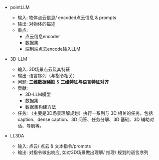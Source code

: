 

- pointLLM
	- 输入: 物体点云信息/ encoded点云信息 & prompts
	- 输出: 对物体的描述
	- 重点: 
		- 点云信息encoder
		- 数据集
		- 端到端点云encode输入LLM
 
- 3D-LLM
	- 输入: 3D场景点云及其特征
	- 输出: 语言序列（与指令相关）
	- 问题: **三维数据稀缺** & **三维特征与语言特征对齐**
	- 贡献: 
		- 3D-LLM模型
		- 数据集
		- 数据集构建方法
	- 任务: （主要是3D场景理解规划）执行一系列与 3D 相关的任务，包括caption、dense caption、3D 问答、任务分解、3D 基础、3D 辅助对话、导航等。

- LL3DA
	- 输入: 点云/ 点云 & 文本指令/prompts
	- 输出: 对指令做出响应, 如对3D场景做出理解/ 推理/ 规划的语言序列

